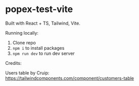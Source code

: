 # popex-test-vite

Built with React + TS, Tailwind, Vite.

Running locally:

1. Clone repo
2. `npm i` to install packages
3. `npm run dev` to run dev server

Credits:

Users table by Cruip:
https://tailwindcomponents.com/component/customers-table
